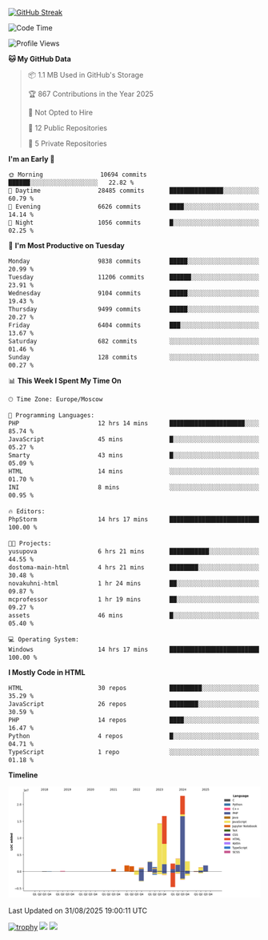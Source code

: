 [![GitHub Streak](https://github-readme-streak-stats.herokuapp.com/?user=yogik10)](https://git.io/streak-stats)
<!--START_SECTION:waka-->
![Code Time](http://img.shields.io/badge/Code%20Time-1%2C614%20hrs%2014%20mins-blue)

![Profile Views](http://img.shields.io/badge/Profile%20Views-0-blue)

**🐱 My GitHub Data** 

> 📦 1.1 MB Used in GitHub's Storage 
 > 
> 🏆 867 Contributions in the Year 2025
 > 
> 🚫 Not Opted to Hire
 > 
> 📜 12 Public Repositories 
 > 
> 🔑 5 Private Repositories 
 > 
**I'm an Early 🐤** 

```text
🌞 Morning                10694 commits       ██████░░░░░░░░░░░░░░░░░░░   22.82 % 
🌆 Daytime                28485 commits       ███████████████░░░░░░░░░░   60.79 % 
🌃 Evening                6626 commits        ████░░░░░░░░░░░░░░░░░░░░░   14.14 % 
🌙 Night                  1056 commits        █░░░░░░░░░░░░░░░░░░░░░░░░   02.25 % 
```
📅 **I'm Most Productive on Tuesday** 

```text
Monday                   9838 commits        █████░░░░░░░░░░░░░░░░░░░░   20.99 % 
Tuesday                  11206 commits       ██████░░░░░░░░░░░░░░░░░░░   23.91 % 
Wednesday                9104 commits        █████░░░░░░░░░░░░░░░░░░░░   19.43 % 
Thursday                 9499 commits        █████░░░░░░░░░░░░░░░░░░░░   20.27 % 
Friday                   6404 commits        ███░░░░░░░░░░░░░░░░░░░░░░   13.67 % 
Saturday                 682 commits         ░░░░░░░░░░░░░░░░░░░░░░░░░   01.46 % 
Sunday                   128 commits         ░░░░░░░░░░░░░░░░░░░░░░░░░   00.27 % 
```


📊 **This Week I Spent My Time On** 

```text
🕑︎ Time Zone: Europe/Moscow

💬 Programming Languages: 
PHP                      12 hrs 14 mins      █████████████████████░░░░   85.74 % 
JavaScript               45 mins             █░░░░░░░░░░░░░░░░░░░░░░░░   05.27 % 
Smarty                   43 mins             █░░░░░░░░░░░░░░░░░░░░░░░░   05.09 % 
HTML                     14 mins             ░░░░░░░░░░░░░░░░░░░░░░░░░   01.70 % 
INI                      8 mins              ░░░░░░░░░░░░░░░░░░░░░░░░░   00.95 % 

🔥 Editors: 
PhpStorm                 14 hrs 17 mins      █████████████████████████   100.00 % 

🐱‍💻 Projects: 
yusupova                 6 hrs 21 mins       ███████████░░░░░░░░░░░░░░   44.55 % 
dostoma-main-html        4 hrs 21 mins       ████████░░░░░░░░░░░░░░░░░   30.48 % 
novakuhni-html           1 hr 24 mins        ██░░░░░░░░░░░░░░░░░░░░░░░   09.87 % 
mcprofessor              1 hr 19 mins        ██░░░░░░░░░░░░░░░░░░░░░░░   09.27 % 
assets                   46 mins             █░░░░░░░░░░░░░░░░░░░░░░░░   05.40 % 

💻 Operating System: 
Windows                  14 hrs 17 mins      █████████████████████████   100.00 % 
```

**I Mostly Code in HTML** 

```text
HTML                     30 repos            █████████░░░░░░░░░░░░░░░░   35.29 % 
JavaScript               26 repos            ████████░░░░░░░░░░░░░░░░░   30.59 % 
PHP                      14 repos            ████░░░░░░░░░░░░░░░░░░░░░   16.47 % 
Python                   4 repos             █░░░░░░░░░░░░░░░░░░░░░░░░   04.71 % 
TypeScript               1 repo              ░░░░░░░░░░░░░░░░░░░░░░░░░   01.18 % 
```



**Timeline**

![Lines of Code chart](https://raw.githubusercontent.com/Yogik10/Yogik10/main/assets/bar_graph.png)


 Last Updated on 31/08/2025 19:00:11 UTC
<!--END_SECTION:waka-->
[![trophy](https://github-profile-trophy.vercel.app/?username=yogik10)](https://github.com/ryo-ma/github-profile-trophy)
![](https://github-profile-summary-cards.vercel.app/api/cards/profile-details?username=yogik10&theme=solarized_dark)
![](https://github-profile-summary-cards.vercel.app/api/cards/most-commit-language?username=yogik10&theme=solarized_dark)


